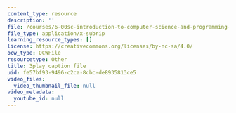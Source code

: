 ```yaml
---
content_type: resource
description: ''
file: /courses/6-00sc-introduction-to-computer-science-and-programming-spring-2011/fe57bf939496c2ca8cbcde8935813ce5_aqd0sR5rygk.srt
file_type: application/x-subrip
learning_resource_types: []
license: https://creativecommons.org/licenses/by-nc-sa/4.0/
ocw_type: OCWFile
resourcetype: Other
title: 3play caption file
uid: fe57bf93-9496-c2ca-8cbc-de8935813ce5
video_files:
  video_thumbnail_file: null
video_metadata:
  youtube_id: null
---
```

